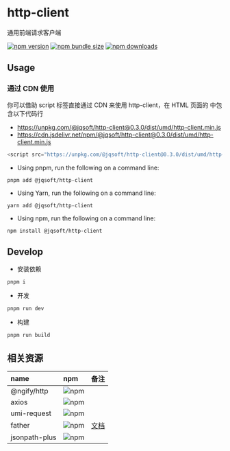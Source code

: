 # http-client

通用前端请求客户端

[![npm version](https://img.shields.io/npm/v/@jqsoft/http-client)](https://www.npmjs.com/package/@jqsoft/http-client)
[![npm bundle size](https://img.shields.io/bundlephobia/min/@jqsoft/http-client)](https://www.npmjs.com/package/@jqsoft/http-client)
[![npm downloads](https://img.shields.io/npm/dm/@jqsoft/http-client)](https://www.npmjs.com/package/@jqsoft/http-client)

## Usage

### 通过 CDN 使用

你可以借助 script 标签直接通过 CDN 来使用 http-client，在 HTML 页面的 <head> 中包含以下代码行

- https://unpkg.com/@jqsoft/http-client@0.3.0/dist/umd/http-client.min.js
- https://cdn.jsdelivr.net/npm/@jqsoft/http-client@0.3.0/dist/umd/http-client.min.js

```js
<script src="https://unpkg.com/@jqsoft/http-client@0.3.0/dist/umd/http-client.min.js" />
```

- Using pnpm, run the following on a command line:

```shell
pnpm add @jqsoft/http-client
```

- Using Yarn, run the following on a command line:

```shell
yarn add @jqsoft/http-client
```

- Using npm, run the following on a command line:

```shell
npm install @jqsoft/http-client
```

## Develop

- 安装依赖

```shell
pnpm i
```

- 开发

```shell
pnpm run dev
```

- 构建

```shell
pnpm run build
```

## 相关资源

| name          | npm                                                      |                                    备注                                     |
| :------------ | :------------------------------------------------------- | :-------------------------------------------------------------------------: |
| @ngify/http         | ![npm](https://img.shields.io/npm/v/@ngify/http)               |                                                                       |
| axios         | ![npm](https://img.shields.io/npm/v/axios)               |                                                                       |
| umi-request   | ![npm](https://img.shields.io/npm/v/umi-request)         |                                                                       |
| father        | ![npm](https://img.shields.io/npm/v/father?label=father) | [文档](https://github.com/umijs/father/blob/a96c02aee0/docs/guide/index.md) |
| jsonpath-plus | ![npm](https://img.shields.io/npm/v/jsonpath-plus)       |                                                                       |
